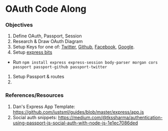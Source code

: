 # OAuth Code Along


### Objectives

1. Define OAuth, Passport, Session
1. Research & Draw OAuth Diagram
1. Setup Keys for one of: [Twitter](https://apps.twitter.com/app/new), [Github](https://github.com/settings/applications/new), [Facebook](https://developers.facebook.com/apps/), [Google](https://console.cloud.google.com/projectcreate).
1. Setup [express bits](https://github.com/justsml/guides/blob/master/express/app.js)
  * Run `npm install express express-session body-parser morgan cors passport passport-github passport-twitter`
1. Setup Passport & routes
1.

### References/Resources

1. Dan's Express App Template: https://github.com/justsml/guides/blob/master/express/app.js
1. Social auth snippets: https://medium.com/@tkssharma/authentication-using-passport-js-social-auth-with-node-js-1e1ec7086ded

